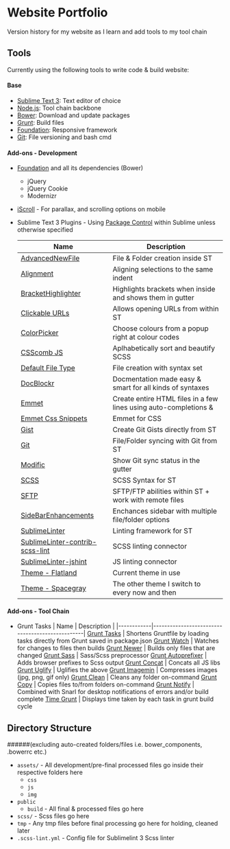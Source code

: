 # Website Portfolio

Version history for my website as I learn and add tools to my tool chain

## Tools

Currently using the following tools to write code & build website:

#### Base

  * [Sublime Text 3](http://sublimetext.com): Text editor of choice
  * [Node.js](http://nodejs.org): Tool chain backbone
  * [Bower](http://bower.io): Download and update packages
  * [Grunt](http://gruntjs.com/): Build files
  * [Foundation](http://foundation.zurb.com): Responsive framework
  * [Git](https://github.com): File versioning and bash cmd

#### Add-ons - Development

  * [Foundation](http://foundation.zurb.com) and all its dependencies (Bower)
    * jQuery
    * jQuery Cookie
    * Modernizr
  * [iScroll](http://iscrolljs.com/) - For parallax, and scrolling options on mobile
  * Sublime Text 3 Plugins - Using [Package Control](https://sublime.wbond.net) within Sublime unless otherwise specified

    |     Name     |                    Description                    |
    |--------------|---------------------------------------------------|
    | [AdvancedNewFile](https://sublime.wbond.net/packages/AdvancedNewFile) | File & Folder creation inside ST |
    | [Alignment](https://sublime.wbond.net/packages/Alignment) | Aligning selections to the same indent |
    | [BracketHighlighter](https://sublime.wbond.net/packages/BracketHighlighter) | Highlights brackets when inside and shows them  in gutter |
    | [Clickable URLs](https://sublime.wbond.net/packages/Clickable%20URLs) | Allows opening URLs from within ST |
    | [ColorPicker](https://sublime.wbond.net/packages/ColorPicker) | Choose colours from a popup right at colour codes |
    | [CSScomb JS](https://sublime.wbond.net/packages/CSScomb) | Aplhabetically sort and beautify SCSS |
    | [Default File Type](https://sublime.wbond.net/packages/Default%20File%20Type) | File creation with syntax set |
    | [DocBlockr](https://sublime.wbond.net/packages/DocBlockr) | Docmentation made easy & smart for all kinds of syntaxes |
    | [Emmet](https://sublime.wbond.net/packages/Emmet) | Create entire HTML files in a few lines using auto-completions & |
    | [Emmet Css Snippets](https://sublime.wbond.net/packages/Emmet%20Css%20Snippets) | Emmet for CSS |
    | [Gist](https://sublime.wbond.net/packages/Gist) | Create Git Gists directly from ST |
    | [Git](https://sublime.wbond.net/packages/Git) | File/Folder syncing with Git from ST |
    | [Modific](https://sublime.wbond.net/packages/Modific) | Show Git sync status in the gutter |
    | [SCSS](https://sublime.wbond.net/packages/SCSS) | SCSS Syntax for ST |
    | [SFTP](https://sublime.wbond.net/packages/SFTP) | SFTP/FTP abilities within ST + work with remote files |
    | [SideBarEnhancements](https://sublime.wbond.net/packages/SideBarEnhancements) | Enchances sidebar with multiple file/folder options |
    | [SublimeLinter](https://sublime.wbond.net/packages/SublimeLinter) | Linting framework for ST |
    | [SublimeLinter-contrib-scss-lint](https://sublime.wbond.net/packages/SublimeLinter-contrib-scss-lint) | SCSS linting connector |
    | [SublimeLinter-jshint](https://sublime.wbond.net/packages/SublimeLinter-jshint) | JS linting connector |
    | [Theme - Flatland](https://sublime.wbond.net/packages/Theme%20-%20Flatland) | Current theme in use |
    | [Theme - Spacegray](https://sublime.wbond.net/packages/Theme%20-%20Spacegray) | The other theme I switch to every now and then |

#### Add-ons - Tool Chain

  * Grunt Tasks
    |     Name   |                    Description                  |
    |------------|-------------------------------------------------|
    [Grunt Tasks](https://www.npmjs.org/package/load-grunt-tasks) | Shortens Gruntfile by loading tasks directly from Grunt saved in package.json
    [Grunt Watch](https://github.com/gruntjs/grunt-contrib-watch) | Watches for changes to files then builds
    [Grunt Newer](https://github.com/tschaub/grunt-newer) | Builds only files that are changed
    [Grunt Sass](https://github.com/sindresorhus/grunt-sass) | Sass/Scss preprocessor
    [Grunt Autoprefixer](https://github.com/ai/autoprefixer) | Adds browser prefixes to Scss output
    [Grunt Concat](https://github.com/gruntjs/grunt-contrib-concat) | Concats all JS libs
    [Grunt Uglify](https://github.com/gruntjs/grunt-contrib-uglify) | Uglifies the above
    [Grunt Imagemin](https://github.com/gruntjs/grunt-contrib-imagemin) | Compresses images (jpg, png, gif only)
    [Grunt Clean](https://github.com/gruntjs/grunt-contrib-clean) | Cleans any folder on-command
    [Grunt Copy](https://github.com/gruntjs/grunt-contrib-copy) |  Copies files to/from folders on-command
    [Grunt Notify](https://github.com/dylang/grunt-notify) | Combined with Snarl for desktop notifications of errors and/or build complete
    [Time Grunt](https://github.com/sindresorhus/time-grunt) | Displays time taken by each task in grunt build cycle


## Directory Structure
######(excluding auto-created folders/files i.e. bower_components, .bowerrc etc.)

  * `assets/` - All development/pre-final processed files go inside their respective folders here
    * `css`
    * `js`
    * `img`
  * `public`
    * `build` - All final & processed files go here
  * `scss/` - Scss files go here
  * `tmp` - Any tmp files before final processing go here for holding, cleaned later
  * `.scss-lint.yml` - Config file for Sublimelint 3 Scss linter
